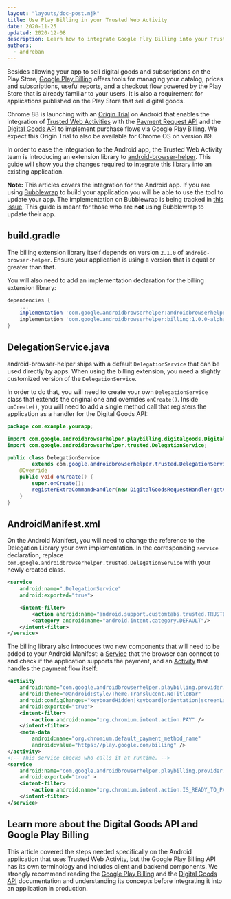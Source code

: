 ```yaml
---
layout: "layouts/doc-post.njk"
title: Use Play Billing in your Trusted Web Activity
date: 2020-11-25
updated: 2020-12-08
description: Learn how to integrate Google Play Billing into your Trusted Web Activity project.
authors:
  - andreban
---
```


Besides allowing your app to sell digital goods and subscriptions on the Play Store,
[Google Play Billing][1] offers tools for managing your catalog, prices and subscriptions, useful
reports, and a checkout flow powered by the Play Store that is already familiar to your users. It
is also a requirement for applications published on the Play Store that sell digital goods.

Chrome 88 is launching with an [Origin Trial][11] on Android that enables the integration of
[Trusted Web Activities][2] with the [Payment Request API][3] and the [Digital Goods API][4] to
implement purchase flows via Google Play Billing. We expect this Origin Trial to also be available
for Chrome OS on version 89.

In order to ease the integration to the Android app, the Trusted Web Activity team is introducing
an extension library to [android-browser-helper][5]. This guide will show you the changes required
to integrate this library into an existing application.

**Note:** This articles covers the integration for the Android app. If you are using
[Bubblewrap][9] to build your application you will be able to use the tool to update your app. The
implementation on Bubblewrap is being tracked in [this issue][10]. This guide is meant for
those who are **not** using Bubblewrap to update their app.

## build.gradle

The billing extension library itself depends on version `2.1.0` of `android-browser-helper`. Ensure
your application is using a version that is equal or greater than that.

You will also need to add an implementation declaration for the billing extension library:

```groovy
dependencies {
    ...
    implementation 'com.google.androidbrowserhelper:androidbrowserhelper:2.1.0'
    implementation 'com.google.androidbrowserhelper:billing:1.0.0-alpha05'
}
```

## DelegationService.java

android-browser-helper ships with a default `DelegationService` that can be used directly by apps.
When using the billing extension, you need a slightly customized version of the
`DelegationService`.

In order to do that, you will need to create your own `DelegationService` class that extends the
original one and overrides `onCreate()`. Inside `onCreate()`, you will need to add a single
method call that registers the application as a handler for the Digital Goods API:

```java
package com.example.yourapp;

import com.google.androidbrowserhelper.playbilling.digitalgoods.DigitalGoodsRequestHandler;
import com.google.androidbrowserhelper.trusted.DelegationService;

public class DelegationService
        extends com.google.androidbrowserhelper.trusted.DelegationService {
    @Override
    public void onCreate() {
        super.onCreate();
        registerExtraCommandHandler(new DigitalGoodsRequestHandler(getApplicationContext()));
    }
}
```

## AndroidManifest.xml

On the Android Manifest, you will need to change the reference to the Delegation Library your own
implementation. In the corresponding `service` declaration, replace
`com.google.androidbrowserhelper.trusted.DelegationService` with your newly created class.

```xml
<service
    android:name=".DelegationService"
    android:exported="true">

    <intent-filter>
        <action android:name="android.support.customtabs.trusted.TRUSTED_WEB_ACTIVITY_SERVICE"/>
        <category android:name="android.intent.category.DEFAULT"/>
    </intent-filter>
</service>
```

The billing library also introduces two new components that will need to be added to your Android
Manifest: a [Service][6] that the browser can connect to and check if the application supports the
payment, and an [Activity][7] that handles the payment flow itself:

```xml
<activity
    android:name="com.google.androidbrowserhelper.playbilling.provider.PaymentActivity"
    android:theme="@android:style/Theme.Translucent.NoTitleBar"
    android:configChanges="keyboardHidden|keyboard|orientation|screenLayout|screenSize"
    android:exported="true">
    <intent-filter>
        <action android:name="org.chromium.intent.action.PAY" />
    </intent-filter>
    <meta-data
        android:name="org.chromium.default_payment_method_name"
        android:value="https://play.google.com/billing" />
</activity>
<!-- This service checks who calls it at runtime. -->
<service
    android:name="com.google.androidbrowserhelper.playbilling.provider.PaymentService"
    android:exported="true" >
    <intent-filter>
        <action android:name="org.chromium.intent.action.IS_READY_TO_PAY" />
    </intent-filter>
</service>
```

## Learn more about the Digital Goods API and Google Play Billing

This article covered the steps needed specifically on the Android application that uses Trusted Web
Activity, but the Google Play Billing API has its own terminology and includes client and backend
components. We strongly recommend reading the [Google Play Billing][1] and the
[Digital Goods API][4] documentation and understanding its concepts before integrating it into an
application in production.

[1]: https://developer.android.com/google/play/billing
[2]: /docs/android/trusted-web-activity/
[3]: https://www.w3.org/TR/payment-request/
[4]: https://github.com/WICG/digital-goods
[5]: https://github.com/GoogleChrome/android-browser-helper
[6]: https://developer.android.com/guide/components/services
[7]: https://developer.android.com/reference/android/app/Activity
[8]: https://developer.android.com/google/play/billing/terminology
[9]: https://github.com/GoogleChromeLabs/bubblewrap
[10]: https://github.com/GoogleChromeLabs/bubblewrap/issues/376
[11]: https://web.dev/origin-trials/
